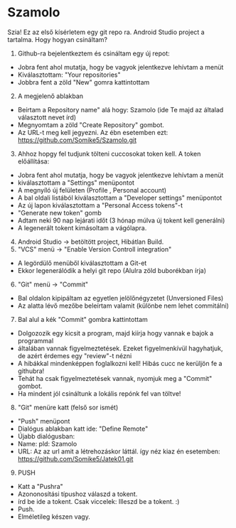 # Szamolo
Szia!
Ez az első kísérletem egy git repo ra.
Android Studio project a tartalma.
Hogy hogyan csináltam?
1. Github-ra bejelentkeztem és csináltam egy új repot:
- Jobra fent ahol mutatja, hogy be vagyok jelentkezve lehívtam a menüt
- Kiválasztottam: "Your repositories"
- Jobbra fent a zöld "New" gomra kattintottam
2. A megjelenő ablakban
- Beírtam a Repository name" alá hogy: Szamolo (ide Te majd az általad választott nevet írd)
- Megnyomtam a zöld "Create Repository" gombot.
- Az URL-t meg kell jegyezni. Az ébn esetemben ezt: https://github.com/Somike5/Szamolo.git
3. Ahhoz hopgy fel tudjunk tölteni cuccosokat token kell. A token előállítása:
- Jobra fent ahol mutatja, hogy be vagyok jelentkezve lehívtam a menüt
- kiválasztottam a "Settings" menüpontot
- A megnyíló új felületen (Profile , Personal account)
- A bal oldali listából kiválasztottam a "Developer settings" menüpontot
- Az új lapon kiválasztottam a "Personal Access tokens"-t
- "Generate new token" gomb
- Adtam neki 90 nap lejárati időt (3 hónap múlva új tokent kell generálni)
- A legenerált tokent kimásoltam a vágólapra.
4. Android Studio -> betöltött project, Hibátlan Build.
5. "VCS" menü -> "Enable Version Controll integration"
- A legördülő menüből kiválasztottam a Git-et
- Ekkor legenerálódik a helyi git repo (Alulra zöld buborékban írja)
6. "Git" menü -> "Commit"
- Bal oldalon kipipáltam az egyetlen jelölőnégyzetet (Unversioned Files)
- Az alatta lévő mezőbe beleírtam valamit (különbe nem lehet commitálni)
7. Bal alul a kék "Commit" gombra kattintottam
- Dolgozozik egy kicsit a program, majd kiírja hogy vannak e bajok a programmal
- általában vannak figyelmeztetések. Ezeket figyelmenkívül hagyhatjuk, de azért érdemes egy "review"-t nézni
- A hibákkal mindenképpen foglalkozni kell! Hibás cucc ne kerüljön fe a githubra!
- Tehát ha csak figyelmeztetések vannak, nyomjuk meg a "Commit" gombot.
- Ha mindent jól csináltunk a lokális repónk fel van töltve!
8. "Git" menüre katt (felső sor ismét)
- "Push" menüpont
- Dialógus ablakban katt ide: "Define Remote"
- Újabb dialógusban:
- Name: pld: Szamolo
- URL: Az az url amit a létrehozáskor láttál. így néz kiaz én esetemben: https://github.com/Somike5/Jatek01.git
9. PUSH
- Katt a "Pushra"
- Azononosítási típushoz válaszd a tokent.
- írd be ide a tokent. Csak viccelek: Illeszd be a tokent. :)
- Push.
- Elméletileg készen vagy.

